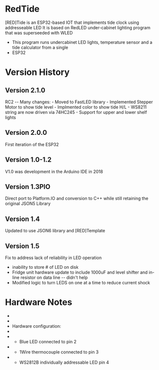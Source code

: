 # RedTide

[RED]Tide  is an ESP32-based IOT that implements tide clock using addresseable LED
It is based on RedLED under-cabinet lighting program that was superseeded with WLED


* This program runs undercabinet LED lights, temperature sensor and a tide calculator from a single
 * ESP32

# Version History

## Version 2.1.0
  RC2 -- Many changes:
    - Moved to FastLED library
    - Implemented Stepper Motor to show tide level
    - Implmented color to show tide H/L
    - WS8211 string are now driven via 74HC245
    - Support for upper and lower shelf lights

## Version 2.0.0
  First iteration of the ESP32
  
## Version 1.0-1.2
  V1.0 was development in the Arduino IDE in 2018
## Version 1.3PIO
  Direct port to Platform.IO and conversion to C++ while still retaining the original JSON5 Library
## Version 1.4
  Updated to use JSON6 library and [RED]Template
## Version 1.5
  Fix to address lack of reliability in LED operation 
  - inability to store # of LED on disk
  - Fridge unit hardware update to include 1000uF and level shifter and in-line resistor on data line -- didn't help
  - Modified logic to turn LEDS on one at a time to reduce current shock
   
# Hardware Notes
 * 
 * 
 * Hardware configuration:
 * 
 *   - Blue LED connected to pin 2
 *   - 1Wire thermocouple connected to pin 3
 *   - WS2812B individually addressable LED pin 4

